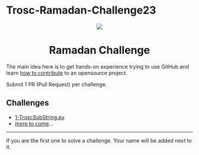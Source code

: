 # Trosc-Ramadan-Challenge23

<div align="center">
  <img src="./logo.png" />
  <h1>Ramadan Challenge</h1>
</div>


The main idea here is to get hands-on experience trying to use GitHub and learn [how to contribute](https://youtu.be/gnajwrgBNRw) to an opensource project.

Submit 1 PR (Pull Request) per challenge.

## Challenges
- [1-TroscSubString.py](./Challenges/1-TroscSubString.py)
- [more to come](../../issues)...

---
If you are the first one to solve a challenge. Your name will be added next to it.
